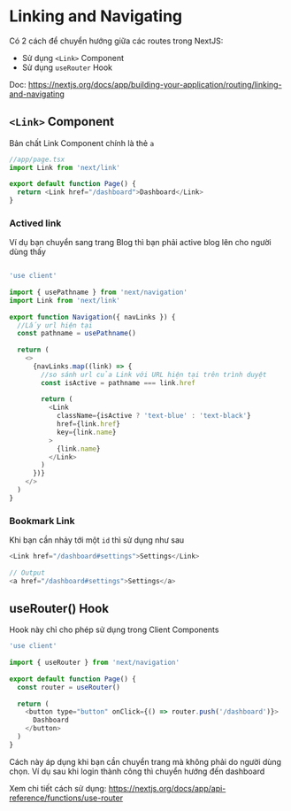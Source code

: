 # Linking and Navigating

Có 2 cách để chuyển hướng giữa các routes trong NextJS:

- Sử dụng `<Link>` Component
- Sử dụng `useRouter` Hook

Doc: https://nextjs.org/docs/app/building-your-application/routing/linking-and-navigating

## `<Link>` Component

Bản chất Link Component chính là thẻ `a` 

```js
//app/page.tsx
import Link from 'next/link'
 
export default function Page() {
  return <Link href="/dashboard">Dashboard</Link>
}
```

### Actived link

Ví dụ bạn chuyển sang trang Blog thì bạn phải active blog lên cho người dùng thấy

```js

'use client'
 
import { usePathname } from 'next/navigation'
import Link from 'next/link'
 
export function Navigation({ navLinks }) {
  //Lấy url hiện tại
  const pathname = usePathname()
 
  return (
    <>
      {navLinks.map((link) => {
        //so sánh url của Link với URL hiện tại trên trình duyệt
        const isActive = pathname === link.href
 
        return (
          <Link
            className={isActive ? 'text-blue' : 'text-black'}
            href={link.href}
            key={link.name}
          >
            {link.name}
          </Link>
        )
      })}
    </>
  )
}
```


### Bookmark Link

Khi bạn cần nhảy tới một `id` thì sử dụng như sau

```js
<Link href="/dashboard#settings">Settings</Link>
 
// Output
<a href="/dashboard#settings">Settings</a>
```


## useRouter() Hook

Hook này chỉ cho phép sử dụng trong Client Components


```js
'use client'
 
import { useRouter } from 'next/navigation'
 
export default function Page() {
  const router = useRouter()
 
  return (
    <button type="button" onClick={() => router.push('/dashboard')}>
      Dashboard
    </button>
  )
}

```

Cách này áp dụng khi bạn cần chuyển trang mà không phải do người dùng chọn. Ví dụ sau khi login thành công thì chuyển hướng đến dashboard

Xem chi tiết cách sử dụng: <https://nextjs.org/docs/app/api-reference/functions/use-router>